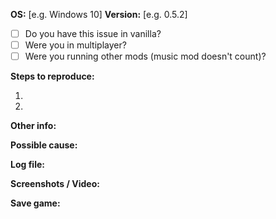 <!--
  Fill in the placeholders below. Delete any headings and placeholders that you do not fill in.
  PLEASE CHECK IF THIS ISSUSE HAS BEEN REPORTED BEFORE!
  Make sure your title explains the issue well.  
-->
**OS:** [e.g. Windows 10]
**Version:** [e.g. 0.5.2]

<!-- Explanation of the issue -->

- [ ] Do you have this issue in vanilla?
- [ ] Were you in multiplayer?
- [ ] Were you running other mods (music mod doesn't count)?

**Steps to reproduce:**

1.

2.

**Other info:**


**Possible cause:**


**Log file:**
<!-- If you have the log file: zip it before you drag & drop it here. -->

**Screenshots / Video:**
<!-- Drag & drop screenshots here. You can use https://vid.me or https://youtube.com to upload video. -->

**Save game:**
<!-- Zip it before you drag & drop it here. -->
